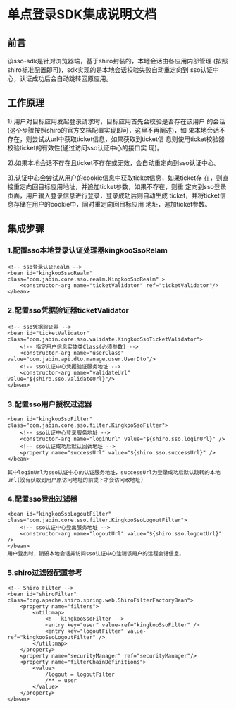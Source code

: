 # 单点登录SDK集成说明文档

## 前言
该sso-sdk是针对浏览器端，基于shiro封装的，本地会话由各应用内部管理
(按照shiro标准配置即可)，sdk实现的是本地会话校验失败自动重定向到
sso认证中心，认证成功后会自动跳转回原应用。
## 工作原理
1).用户对目标应用发起登录请求时，目标应用首先会校验是否存在该用户
的会话(这个步骤按照shiro的官方文档配置实现即可，这里不再阐述)，如
果本地会话不存在，则尝试从url中获取ticket信息，如果获取到ticket信
息则使用ticket校验器校验ticket的有效性(通过访问sso认证中心的接口实
现)。

2).如果本地会话不存在且ticket不存在或无效，会自动重定向到sso认证中心。

3).认证中心会尝试从用户的cookie信息中获取ticket信息，如果ticket存
在，则直接重定向回目标应用地址，并追加ticket参数，如果不存在，则重
定向到sso登录页面，用户输入登录信息进行登录，登录成功后则自动生成
ticket，并将ticket信息存储在用户的cookie中，同时重定向回目标应用
地址，追加ticket参数。

## 集成步骤
### 1.配置sso本地登录认证处理器kingkooSsoRelam
    <!-- sso登录认证Realm -->
    <bean id="kingkooSssoRealm" class="com.jabin.core.sso.realm.KingkooSsoRealm" >
        <constructor-arg name="ticketValidator" ref="ticketValidator"/>
    </bean>
### 2.配置sso凭据验证器ticketValidator
    <!-- sso凭据验证器 -->
    <bean id="ticketValidator" class="com.jabin.core.sso.validate.KingkooSsoTicketValidator">
        <!-- 指定用户信息实体类Class(必须参数) -->
        <constructor-arg name="userClass" value="com.jabin.api.dto.manage.user.UserDto"/>
        <!-- sso认证中心凭据验证服务地址 -->
        <constructor-arg name="validateUrl" value="${shiro.sso.validateUrl}"/>
    </bean>
### 3.配置sso用户授权过滤器
    <bean id="kingkooSsoFilter" class="com.jabin.core.sso.filter.KingkooSsoFilter">
        <!-- sso认证中心登录服务地址 -->
        <constructor-arg name="loginUrl" value="${shiro.sso.loginUrl}" />
        <!-- sso认证成功后默认回调地址 -->
        <property name="successUrl" value="${shiro.sso.successUrl}" />
    </bean>
    
    其中loginUrl为sso认证中心的认证服务地址，successUrl为登录成功后默认跳转的本地url(没有获取到用户原访问地址的前提下才会访问改地址)

### 4.配置sso登出过滤器
    <bean id="kingkooSsoLogoutFilter" class="com.jabin.core.sso.filter.KingkooSsoLogoutFilter">
        <!-- sso认证中心登出服务地址 -->
        <constructor-arg name="logoutUrl" value="${shiro.sso.logoutUrl}" />
    </bean>
    用户登出时，销毁本地会话并访问sso认证中心注销该用户的远程会话信息。

### 5.shiro过滤器配置参考
    <!-- Shiro Filter -->
    <bean id="shiroFilter" class="org.apache.shiro.spring.web.ShiroFilterFactoryBean">
        <property name="filters">
            <util:map>
                <!-- kingkooSsoFilter -->
                <entry key="user" value-ref="kingkooSsoFilter" />
                <entry key="logoutFilter" value-ref="kingkooSsoLogoutFilter" />
            </util:map>
        </property>
        <property name="securityManager" ref="securityManager"/>
        <property name="filterChainDefinitions">
            <value>
                /logout = logoutFilter
                /** = user
            </value>
        </property>
    </bean>